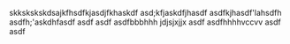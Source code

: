skkskskskdsajkfhsdfkjasdjfkhaskdf
asd;kfjaskdfjhasdf
asdfkjhasdf'lahsdfh
asdfh;'askdhfasdf
asdf
asdf
asdfbbbhhh jdjsjxjjx
asdf
asdfhhhhvccvv
asdf
asdf
